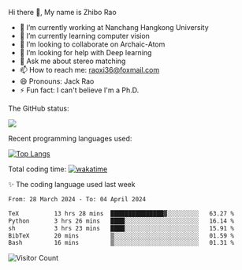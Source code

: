 Hi there 👋, My name is Zhibo Rao
- 🔭 I’m currently working at Nanchang Hangkong University
- 🌱 I’m currently learning computer vision
- 👯 I’m looking to collaborate on Archaic-Atom
- 🤔 I’m looking for help with Deep learning
- 💬 Ask me about stereo matching
- 📫 How to reach me: raoxi36@foxmail.com
- 😄 Pronouns: Jack Rao
- ⚡ Fun fact: I can't believe I'm a Ph.D.

The GitHub status:

![](https://github-readme-stats.vercel.app/api?username=ZhiboRao)

Recent programming languages used:

[![Top Langs](https://github-readme-stats.vercel.app/api/top-langs/?username=ZhiboRao&layout=compact)](https://github.com/anuraghazra/github-readme-stats)

Total coding time: [![wakatime](https://wakatime.com/badge/user/51ec5ec7-4742-4243-9eea-732ade32c0b7.svg)](https://wakatime.com/@51ec5ec7-4742-4243-9eea-732ade32c0b7)

✨ The coding language used last week 
<!--START_SECTION:waka-->

```txt
From: 28 March 2024 - To: 04 April 2024

TeX          13 hrs 28 mins  ███████████████▓░░░░░░░░░   63.27 %
Python       3 hrs 26 mins   ████░░░░░░░░░░░░░░░░░░░░░   16.14 %
sh           3 hrs 23 mins   ████░░░░░░░░░░░░░░░░░░░░░   15.91 %
BibTeX       20 mins         ▒░░░░░░░░░░░░░░░░░░░░░░░░   01.59 %
Bash         16 mins         ▒░░░░░░░░░░░░░░░░░░░░░░░░   01.31 %
```

<!--END_SECTION:waka-->

![Visitor Count](https://profile-counter.glitch.me/Raohaocheng/count.svg)

